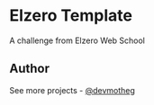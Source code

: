# Elzero Template

A challenge from Elzero Web School

## Author

See more projects - [@devmotheg](https://github.com/devmotheg?tab=repositories)

